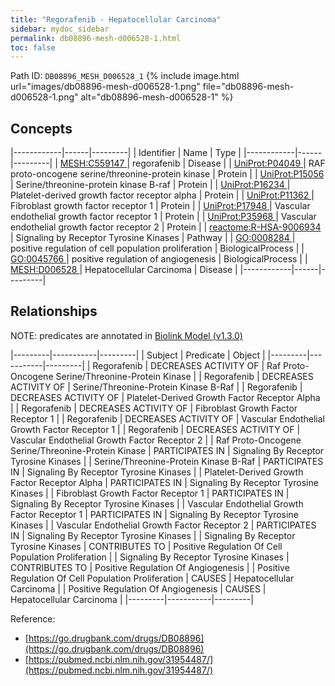 ```yaml
---
title: "Regorafenib - Hepatocellular Carcinoma"
sidebar: mydoc_sidebar
permalink: db08896-mesh-d006528-1.html
toc: false 
---
```



Path ID: `DB08896_MESH_D006528_1`
{% include image.html url="images/db08896-mesh-d006528-1.png" file="db08896-mesh-d006528-1.png" alt="db08896-mesh-d006528-1" %}

## Concepts

|------------|------|---------|
| Identifier | Name | Type    |
|------------|------|---------|
| <a href="https://identifiers.org/MESH:C559147">MESH:C559147 </a> | regorafenib | Disease |
| <a href="https://identifiers.org/UniProt:P04049">UniProt:P04049 </a> | RAF proto-oncogene serine/threonine-protein kinase | Protein |
| <a href="https://identifiers.org/UniProt:P15056">UniProt:P15056 </a> | Serine/threonine-protein kinase B-raf | Protein |
| <a href="https://identifiers.org/UniProt:P16234">UniProt:P16234 </a> | Platelet-derived growth factor receptor alpha | Protein |
| <a href="https://identifiers.org/UniProt:P11362">UniProt:P11362 </a> | Fibroblast growth factor receptor 1 | Protein |
| <a href="https://identifiers.org/UniProt:P17948">UniProt:P17948 </a> | Vascular endothelial growth factor receptor 1 | Protein |
| <a href="https://identifiers.org/UniProt:P35968">UniProt:P35968 </a> | Vascular endothelial growth factor receptor 2 | Protein |
| <a href="https://identifiers.org/reactome:R-HSA-9006934">reactome:R-HSA-9006934 </a> | Signaling by Receptor Tyrosine Kinases | Pathway |
| <a href="https://identifiers.org/GO:0008284">GO:0008284 </a> | positive regulation of cell population proliferation | BiologicalProcess |
| <a href="https://identifiers.org/GO:0045766">GO:0045766 </a> | positive regulation of angiogenesis | BiologicalProcess |
| <a href="https://identifiers.org/MESH:D006528">MESH:D006528 </a> | Hepatocellular Carcinoma | Disease |
|------------|------|---------|

## Relationships


NOTE: predicates are annotated in <a href="https://github.com/biolink/biolink-model/releases/tag/v1.3.0">Biolink Model (v1.3.0)</a>

|---------|-----------|---------|
| Subject | Predicate | Object  |
|---------|-----------|---------|
| Regorafenib | DECREASES ACTIVITY OF | Raf Proto-Oncogene Serine/Threonine-Protein Kinase |
| Regorafenib | DECREASES ACTIVITY OF | Serine/Threonine-Protein Kinase B-Raf |
| Regorafenib | DECREASES ACTIVITY OF | Platelet-Derived Growth Factor Receptor Alpha |
| Regorafenib | DECREASES ACTIVITY OF | Fibroblast Growth Factor Receptor 1 |
| Regorafenib | DECREASES ACTIVITY OF | Vascular Endothelial Growth Factor Receptor 1 |
| Regorafenib | DECREASES ACTIVITY OF | Vascular Endothelial Growth Factor Receptor 2 |
| Raf Proto-Oncogene Serine/Threonine-Protein Kinase | PARTICIPATES IN | Signaling By Receptor Tyrosine Kinases |
| Serine/Threonine-Protein Kinase B-Raf | PARTICIPATES IN | Signaling By Receptor Tyrosine Kinases |
| Platelet-Derived Growth Factor Receptor Alpha | PARTICIPATES IN | Signaling By Receptor Tyrosine Kinases |
| Fibroblast Growth Factor Receptor 1 | PARTICIPATES IN | Signaling By Receptor Tyrosine Kinases |
| Vascular Endothelial Growth Factor Receptor 1 | PARTICIPATES IN | Signaling By Receptor Tyrosine Kinases |
| Vascular Endothelial Growth Factor Receptor 2 | PARTICIPATES IN | Signaling By Receptor Tyrosine Kinases |
| Signaling By Receptor Tyrosine Kinases | CONTRIBUTES TO | Positive Regulation Of Cell Population Proliferation |
| Signaling By Receptor Tyrosine Kinases | CONTRIBUTES TO | Positive Regulation Of Angiogenesis |
| Positive Regulation Of Cell Population Proliferation | CAUSES | Hepatocellular Carcinoma |
| Positive Regulation Of Angiogenesis | CAUSES | Hepatocellular Carcinoma |
|---------|-----------|---------|

Reference: 
  - [https://go.drugbank.com/drugs/DB08896](https://go.drugbank.com/drugs/DB08896)
  - [https://pubmed.ncbi.nlm.nih.gov/31954487/](https://pubmed.ncbi.nlm.nih.gov/31954487/)
